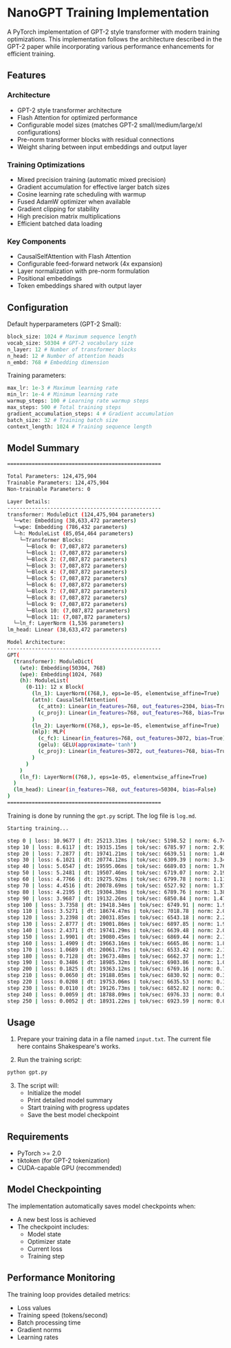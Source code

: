 # NanoGPT Training Implementation

A PyTorch implementation of GPT-2 style transformer with modern training optimizations. This implementation follows the architecture described in the GPT-2 paper while incorporating various performance enhancements for efficient training.

## Features

### Architecture
- GPT-2 style transformer architecture
- Flash Attention for optimized performance
- Configurable model sizes (matches GPT-2 small/medium/large/xl configurations)
- Pre-norm transformer blocks with residual connections
- Weight sharing between input embeddings and output layer

### Training Optimizations
- Mixed precision training (automatic mixed precision)
- Gradient accumulation for effective larger batch sizes
- Cosine learning rate scheduling with warmup
- Fused AdamW optimizer when available
- Gradient clipping for stability
- High precision matrix multiplications
- Efficient batched data loading

### Key Components
- CausalSelfAttention with Flash Attention
- Configurable feed-forward network (4x expansion)
- Layer normalization with pre-norm formulation
- Positional embeddings
- Token embeddings shared with output layer

## Configuration

Default hyperparameters (GPT-2 Small):
```python
block_size: 1024 # Maximum sequence length
vocab_size: 50304 # GPT-2 vocabulary size
n_layer: 12 # Number of transformer blocks
n_head: 12 # Number of attention heads
n_embd: 768 # Embedding dimension
```

Training parameters:
```python
max_lr: 1e-3 # Maximum learning rate
min_lr: 1e-4 # Minimum learning rate
warmup_steps: 100 # Learning rate warmup steps
max_steps: 500 # Total training steps
gradient_accumulation_steps: 4 # Gradient accumulation
batch_size: 32 # Training batch size
context_length: 1024 # Training sequence length
```

## Model Summary
```bash
==================================================

Total Parameters: 124,475,904
Trainable Parameters: 124,475,904
Non-trainable Parameters: 0

Layer Details:
--------------------------------------------------
transformer: ModuleDict (124,475,904 parameters)
  └─wte: Embedding (38,633,472 parameters)
  └─wpe: Embedding (786,432 parameters)
  └─h: ModuleList (85,054,464 parameters)
    └─Transformer Blocks:
      └─Block 0: (7,087,872 parameters)
      └─Block 1: (7,087,872 parameters)
      └─Block 2: (7,087,872 parameters)
      └─Block 3: (7,087,872 parameters)
      └─Block 4: (7,087,872 parameters)
      └─Block 5: (7,087,872 parameters)
      └─Block 6: (7,087,872 parameters)
      └─Block 7: (7,087,872 parameters)
      └─Block 8: (7,087,872 parameters)
      └─Block 9: (7,087,872 parameters)
      └─Block 10: (7,087,872 parameters)
      └─Block 11: (7,087,872 parameters)
  └─ln_f: LayerNorm (1,536 parameters)
lm_head: Linear (38,633,472 parameters)

Model Architecture:
--------------------------------------------------
GPT(
  (transformer): ModuleDict(
    (wte): Embedding(50304, 768)
    (wpe): Embedding(1024, 768)
    (h): ModuleList(
      (0-11): 12 x Block(
        (ln_1): LayerNorm((768,), eps=1e-05, elementwise_affine=True)
        (attn): CausalSelfAttention(
          (c_attn): Linear(in_features=768, out_features=2304, bias=True)
          (c_proj): Linear(in_features=768, out_features=768, bias=True)
        )
        (ln_2): LayerNorm((768,), eps=1e-05, elementwise_affine=True)
        (mlp): MLP(
          (c_fc): Linear(in_features=768, out_features=3072, bias=True)
          (gelu): GELU(approximate='tanh')
          (c_proj): Linear(in_features=3072, out_features=768, bias=True)
        )
      )
    )
    (ln_f): LayerNorm((768,), eps=1e-05, elementwise_affine=True)
  )
  (lm_head): Linear(in_features=768, out_features=50304, bias=False)
)
==================================================
```

Training is done by running the `gpt.py` script. The log file is `log.md`.
```bash
Starting training...

step 0 | loss: 10.9677 | dt: 25213.31ms | tok/sec: 5198.52 | norm: 6.74 | lr: 0.000010
step 10 | loss: 8.6117 | dt: 19315.15ms | tok/sec: 6785.97 | norm: 2.93 | lr: 0.000110
step 20 | loss: 7.2877 | dt: 19741.21ms | tok/sec: 6639.51 | norm: 1.46 | lr: 0.000210
step 30 | loss: 6.1021 | dt: 20774.12ms | tok/sec: 6309.39 | norm: 3.34 | lr: 0.000310
step 40 | loss: 5.6547 | dt: 19595.06ms | tok/sec: 6689.03 | norm: 1.76 | lr: 0.000410
step 50 | loss: 5.2481 | dt: 19507.46ms | tok/sec: 6719.07 | norm: 2.19 | lr: 0.000510
step 60 | loss: 4.7766 | dt: 19275.92ms | tok/sec: 6799.78 | norm: 1.11 | lr: 0.000610
step 70 | loss: 4.4516 | dt: 20078.69ms | tok/sec: 6527.92 | norm: 1.37 | lr: 0.000710
step 80 | loss: 4.2195 | dt: 19304.38ms | tok/sec: 6789.76 | norm: 1.38 | lr: 0.000810
step 90 | loss: 3.9687 | dt: 19132.26ms | tok/sec: 6850.84 | norm: 1.47 | lr: 0.000910
step 100 | loss: 3.7358 | dt: 19418.34ms | tok/sec: 6749.91 | norm: 1.94 | lr: 0.001000
step 110 | loss: 3.5271 | dt: 18674.47ms | tok/sec: 7018.78 | norm: 2.02 | lr: 0.000999
step 120 | loss: 3.2398 | dt: 20031.85ms | tok/sec: 6543.18 | norm: 2.23 | lr: 0.000994
step 130 | loss: 2.8777 | dt: 19001.86ms | tok/sec: 6897.85 | norm: 1.91 | lr: 0.000988
step 140 | loss: 2.4371 | dt: 19741.29ms | tok/sec: 6639.48 | norm: 2.08 | lr: 0.000978
step 150 | loss: 1.9901 | dt: 19080.45ms | tok/sec: 6869.44 | norm: 2.15 | lr: 0.000966
step 160 | loss: 1.4909 | dt: 19663.16ms | tok/sec: 6665.86 | norm: 1.87 | lr: 0.000951
step 170 | loss: 1.0689 | dt: 20061.77ms | tok/sec: 6533.42 | norm: 2.10 | lr: 0.000934
step 180 | loss: 0.7128 | dt: 19673.48ms | tok/sec: 6662.37 | norm: 1.50 | lr: 0.000914
step 190 | loss: 0.3486 | dt: 18985.32ms | tok/sec: 6903.86 | norm: 1.00 | lr: 0.000892
step 200 | loss: 0.1825 | dt: 19363.12ms | tok/sec: 6769.16 | norm: 0.78 | lr: 0.000868
step 210 | loss: 0.0650 | dt: 19188.05ms | tok/sec: 6830.92 | norm: 0.38 | lr: 0.000842
step 220 | loss: 0.0208 | dt: 19753.06ms | tok/sec: 6635.53 | norm: 0.10 | lr: 0.000815
step 230 | loss: 0.0110 | dt: 19126.73ms | tok/sec: 6852.82 | norm: 0.11 | lr: 0.000785
step 240 | loss: 0.0059 | dt: 18788.09ms | tok/sec: 6976.33 | norm: 0.03 | lr: 0.000754
step 250 | loss: 0.0052 | dt: 18931.22ms | tok/sec: 6923.59 | norm: 0.08 | lr: 0.000722
```
## Usage

1. Prepare your training data in a file named `input.txt`. The current file here contains Shakespeare's works.

2. Run the training script:
```bash
python gpt.py
```

3. The script will:
   - Initialize the model
   - Print detailed model summary
   - Start training with progress updates
   - Save the best model checkpoint

## Requirements

- PyTorch >= 2.0
- tiktoken (for GPT-2 tokenization)
- CUDA-capable GPU (recommended)

## Model Checkpointing

The implementation automatically saves model checkpoints when:
- A new best loss is achieved
- The checkpoint includes:
  - Model state
  - Optimizer state
  - Current loss
  - Training step

## Performance Monitoring

The training loop provides detailed metrics:
- Loss values
- Training speed (tokens/second)
- Batch processing time
- Gradient norms
- Learning rates


